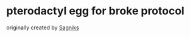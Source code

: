 # pterodactyl egg for broke protocol
originally created by [Sagniks](https://github.com/SagnikSRHUSE)
